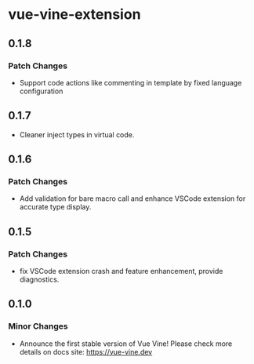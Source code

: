 # vue-vine-extension

## 0.1.8

### Patch Changes

- Support code actions like commenting in template by fixed language configuration

## 0.1.7

- Cleaner inject types in virtual code.

## 0.1.6

### Patch Changes

- Add validation for bare macro call and enhance VSCode extension for accurate type display.

## 0.1.5

### Patch Changes

- fix VSCode extension crash and feature enhancement, provide diagnostics.

## 0.1.0

### Minor Changes

- Announce the first stable version of Vue Vine! Please check more details on docs site: https://vue-vine.dev
